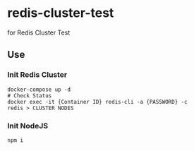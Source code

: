 # redis-cluster-test
for Redis Cluster Test

## Use
### Init Redis Cluster
```
docker-compose up -d
# Check Status
docker exec -it {Container ID} redis-cli -a {PASSWORD} -c
redis > CLUSTER NODES
```

### Init NodeJS
```
npm i
```
